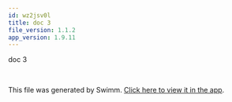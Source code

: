 ```yaml
---
id: wz2jsv0l
title: doc 3
file_version: 1.1.2
app_version: 1.9.11
---
```


doc 3

<br/>

This file was generated by Swimm. [Click here to view it in the app](https://swimm-web-app.web.app/repos/Z2l0aHViJTNBJTNBTm9hUmVwbyUzQSUzQU5vYW96ZXI=/docs/wz2jsv0l).

